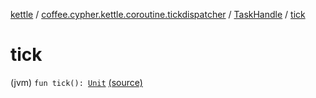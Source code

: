 [kettle](../../index.md) / [coffee.cypher.kettle.coroutine.tickdispatcher](../index.md) / [TaskHandle](index.md) / [tick](./tick.md)

# tick

(jvm) `fun tick(): `[`Unit`](https://kotlinlang.org/api/latest/jvm/stdlib/kotlin/-unit/index.html) [(source)](https://github.com/Cypher121/kettle/blob/master/src/main/kotlin/coffee/cypher/kettle/coroutine/tickdispatcher/TaskHandle.kt#L117)